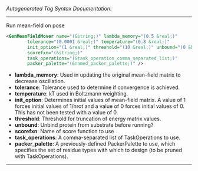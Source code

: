 <!-- THIS IS AN AUTOGENERATED FILE: Don't edit it directly, instead change the schema definition in the code itself. -->

_Autogenerated Tag Syntax Documentation:_

---
Run mean-field on pose

```xml
<GenMeanFieldMover name="(&string;)" lambda_memory="(0.5 &real;)"
        tolerance="(0.0001 &real;)" temperature="(0.8 &real;)"
        init_option="(1 &real;)" threshold="(10 &real;)" unbound="(0 &bool;)"
        scorefxn="(&string;)"
        task_operations="(&task_operation_comma_separated_list;)"
        packer_palette="(&named_packer_palette;)" />
```

-   **lambda_memory**: Used in updating the original mean-field matrix to decrease oscillation.
-   **tolerance**: Tolerance used to determine if convergence is achieved.
-   **temperature**: kT used in Boltzmann weighting.
-   **init_option**: Determines initial values of mean-field matrix. A value of 1 forces initial values of 1/nrot and a value of 0 forces initial values of 0.  This has not been tested with a value of 0.
-   **threshold**: Threshold for truncation of energy matrix values.
-   **unbound**: Unbind protein from substrate before running?
-   **scorefxn**: Name of score function to use
-   **task_operations**: A comma-separated list of TaskOperations to use.
-   **packer_palette**: A previously-defined PackerPalette to use, which specifies the set of residue types with which to design (to be pruned with TaskOperations).

---
